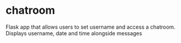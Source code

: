 # chatroom
Flask app that allows users to set username and access a chatroom. Displays username, date and time  alongside messages

